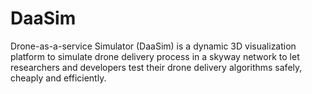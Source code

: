# DaaSim
Drone-as-a-service Simulator (DaaSim) is a dynamic 3D visualization platform to simulate drone delivery process in a skyway network to let researchers and developers test their drone delivery algorithms safely, cheaply and efficiently.
